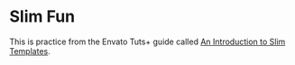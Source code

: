# Slim Fun

This is practice from the Envato Tuts+ guide called [An Introduction to Slim Templates](https://code.tutsplus.com/articles/an-introduction-to-slim-templates--cms-26028).
